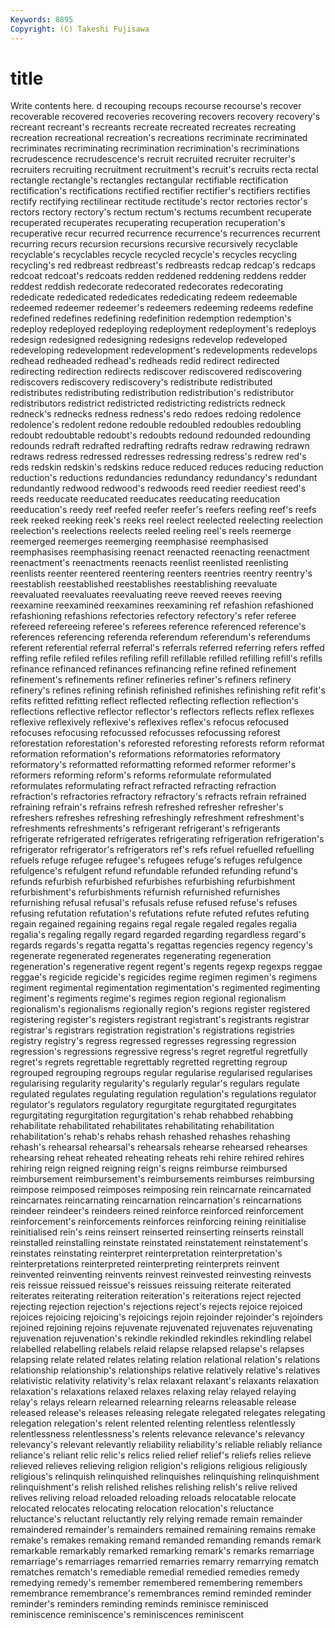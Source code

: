 ```yaml
---
Keywords: 8895 
Copyright: (C) Takeshi Fujisawa
---
```


# title

Write contents here.
d recouping recoups recourse
recourse's recover recoverable recovered recoveries recovering recovers recovery recovery's recreant
recreant's recreants recreate recreated recreates recreating recreation recreational recreation's recreations
recriminate recriminated recriminates recriminating recrimination recrimination's recriminations recrudescence recrudescence's recruit
recruited recruiter recruiter's recruiters recruiting recruitment recruitment's recruit's recruits recta
rectal rectangle rectangle's rectangles rectangular rectifiable rectification rectification's rectifications rectified
rectifier rectifier's rectifiers rectifies rectify rectifying rectilinear rectitude rectitude's rector
rectories rector's rectors rectory rectory's rectum rectum's rectums recumbent recuperate
recuperated recuperates recuperating recuperation recuperation's recuperative recur recurred recurrence recurrence's
recurrences recurrent recurring recurs recursion recursions recursive recursively recyclable recyclable's
recyclables recycle recycled recycle's recycles recycling recycling's red redbreast redbreast's
redbreasts redcap redcap's redcaps redcoat redcoat's redcoats redden reddened reddening
reddens redder reddest reddish redecorate redecorated redecorates redecorating rededicate rededicated
rededicates rededicating redeem redeemable redeemed redeemer redeemer's redeemers redeeming redeems
redefine redefined redefines redefining redefinition redemption redemption's redeploy redeployed redeploying
redeployment redeployment's redeploys redesign redesigned redesigning redesigns redevelop redeveloped redeveloping
redevelopment redevelopment's redevelopments redevelops redhead redheaded redhead's redheads redid redirect
redirected redirecting redirection redirects rediscover rediscovered rediscovering rediscovers rediscovery rediscovery's
redistribute redistributed redistributes redistributing redistribution redistribution's redistributor redistributors redistrict redistricted
redistricting redistricts redneck redneck's rednecks redness redness's redo redoes redoing
redolence redolence's redolent redone redouble redoubled redoubles redoubling redoubt redoubtable
redoubt's redoubts redound redounded redounding redounds redraft redrafted redrafting redrafts
redraw redrawing redrawn redraws redress redressed redresses redressing redress's redrew
red's reds redskin redskin's redskins reduce reduced reduces reducing reduction
reduction's reductions redundancies redundancy redundancy's redundant redundantly redwood redwood's redwoods
reed reedier reediest reed's reeds reeducate reeducated reeducates reeducating reeducation
reeducation's reedy reef reefed reefer reefer's reefers reefing reef's reefs
reek reeked reeking reek's reeks reel reelect reelected reelecting reelection
reelection's reelections reelects reeled reeling reel's reels reemerge reemerged reemerges
reemerging reemphasise reemphasised reemphasises reemphasising reenact reenacted reenacting reenactment reenactment's
reenactments reenacts reenlist reenlisted reenlisting reenlists reenter reentered reentering reenters
reentries reentry reentry's reestablish reestablished reestablishes reestablishing reevaluate reevaluated reevaluates
reevaluating reeve reeved reeves reeving reexamine reexamined reexamines reexamining ref
refashion refashioned refashioning refashions refectories refectory refectory's refer referee refereed
refereeing referee's referees reference referenced reference's references referencing referenda referendum
referendum's referendums referent referential referral referral's referrals referred referring refers
reffed reffing refile refiled refiles refiling refill refillable refilled refilling
refill's refills refinance refinanced refinances refinancing refine refined refinement refinement's
refinements refiner refineries refiner's refiners refinery refinery's refines refining refinish
refinished refinishes refinishing refit refit's refits refitted refitting reflect reflected
reflecting reflection reflection's reflections reflective reflector reflector's reflectors reflects reflex
reflexes reflexive reflexively reflexive's reflexives reflex's refocus refocused refocuses refocusing
refocussed refocusses refocussing reforest reforestation reforestation's reforested reforesting reforests reform
reformat reformation reformation's reformations reformatories reformatory reformatory's reformatted reformatting reformed
reformer reformer's reformers reforming reform's reforms reformulate reformulated reformulates reformulating
refract refracted refracting refraction refraction's refractories refractory refractory's refracts refrain
refrained refraining refrain's refrains refresh refreshed refresher refresher's refreshers refreshes
refreshing refreshingly refreshment refreshment's refreshments refreshments's refrigerant refrigerant's refrigerants refrigerate
refrigerated refrigerates refrigerating refrigeration refrigeration's refrigerator refrigerator's refrigerators ref's refs
refuel refuelled refuelling refuels refuge refugee refugee's refugees refuge's refuges
refulgence refulgence's refulgent refund refundable refunded refunding refund's refunds refurbish
refurbished refurbishes refurbishing refurbishment refurbishment's refurbishments refurnish refurnished refurnishes refurnishing
refusal refusal's refusals refuse refused refuse's refuses refusing refutation refutation's
refutations refute refuted refutes refuting regain regained regaining regains regal
regale regaled regales regalia regalia's regaling regally regard regarded regarding
regardless regard's regards regards's regatta regatta's regattas regencies regency regency's
regenerate regenerated regenerates regenerating regeneration regeneration's regenerative regent regent's regents
regexp regexps reggae reggae's regicide regicide's regicides regime regimen regimen's
regimens regiment regimental regimentation regimentation's regimented regimenting regiment's regiments regime's
regimes region regional regionalism regionalism's regionalisms regionally region's regions register
registered registering register's registers registrant registrant's registrants registrar registrar's registrars
registration registration's registrations registries registry registry's regress regressed regresses regressing
regression regression's regressions regressive regress's regret regretful regretfully regret's regrets
regrettable regrettably regretted regretting regroup regrouped regrouping regroups regular regularise
regularised regularises regularising regularity regularity's regularly regular's regulars regulate regulated
regulates regulating regulation regulation's regulations regulator regulator's regulators regulatory regurgitate
regurgitated regurgitates regurgitating regurgitation regurgitation's rehab rehabbed rehabbing rehabilitate rehabilitated
rehabilitates rehabilitating rehabilitation rehabilitation's rehab's rehabs rehash rehashed rehashes rehashing
rehash's rehearsal rehearsal's rehearsals rehearse rehearsed rehearses rehearsing reheat reheated
reheating reheats rehi rehire rehired rehires rehiring reign reigned reigning
reign's reigns reimburse reimbursed reimbursement reimbursement's reimbursements reimburses reimbursing reimpose
reimposed reimposes reimposing rein reincarnate reincarnated reincarnates reincarnating reincarnation reincarnation's
reincarnations reindeer reindeer's reindeers reined reinforce reinforced reinforcement reinforcement's reinforcements
reinforces reinforcing reining reinitialise reinitialised rein's reins reinsert reinserted reinserting
reinserts reinstall reinstalled reinstalling reinstate reinstated reinstatement reinstatement's reinstates reinstating
reinterpret reinterpretation reinterpretation's reinterpretations reinterpreted reinterpreting reinterprets reinvent reinvented reinventing
reinvents reinvest reinvested reinvesting reinvests reis reissue reissued reissue's reissues
reissuing reiterate reiterated reiterates reiterating reiteration reiteration's reiterations reject rejected
rejecting rejection rejection's rejections reject's rejects rejoice rejoiced rejoices rejoicing
rejoicing's rejoicings rejoin rejoinder rejoinder's rejoinders rejoined rejoining rejoins rejuvenate
rejuvenated rejuvenates rejuvenating rejuvenation rejuvenation's rekindle rekindled rekindles rekindling relabel
relabelled relabelling relabels relaid relapse relapsed relapse's relapses relapsing relate
related relates relating relation relational relation's relations relationship relationship's relationships
relative relatively relative's relatives relativistic relativity relativity's relax relaxant relaxant's
relaxants relaxation relaxation's relaxations relaxed relaxes relaxing relay relayed relaying
relay's relays relearn relearned relearning relearns releasable release released release's
releases releasing relegate relegated relegates relegating relegation relegation's relent relented
relenting relentless relentlessly relentlessness relentlessness's relents relevance relevance's relevancy relevancy's
relevant relevantly reliability reliability's reliable reliably reliance reliance's reliant relic
relic's relics relied relief relief's reliefs relies relieve relieved relieves
relieving religion religion's religions religious religiously religious's relinquish relinquished relinquishes
relinquishing relinquishment relinquishment's relish relished relishes relishing relish's relive relived
relives reliving reload reloaded reloading reloads relocatable relocate relocated relocates
relocating relocation relocation's reluctance reluctance's reluctant reluctantly rely relying remade
remain remainder remaindered remainder's remainders remained remaining remains remake remake's
remakes remaking remand remanded remanding remands remark remarkable remarkably remarked
remarking remark's remarks remarriage remarriage's remarriages remarried remarries remarry remarrying
rematch rematches rematch's remediable remedial remedied remedies remedy remedying remedy's
remember remembered remembering remembers remembrance remembrance's remembrances remind reminded reminder
reminder's reminders reminding reminds reminisce reminisced reminiscence reminiscence's reminiscences reminiscent
